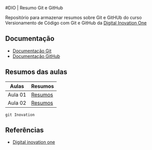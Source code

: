 #DIO | Resumo Git e GitHub 

Repositório para armazenar resumos sobre Git e GitHUb do curso Versionamento de Código com Git e GitHub da [Digital Inovation One](https://web.dio.me/home)

## Documentação
- [Documentação Git](Link)
- [Documentação GitHub](Link)

## Resumos das aulas

| Aulas | Resumos|
|-------|--------|
| Aula 01 | [Resumos](link) |
| Aula 02 | [Resumos](link) |

```
git Inovation
```

## Referências
- [Digital inovation one](link)
